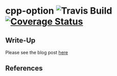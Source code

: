 # cpp-option ![Travis Build](https://travis-ci.org/cwoodall/cpp-option.svg) [![Coverage Status](https://coveralls.io/repos/github/cwoodall/cpp-option/badge.svg?branch=master)](https://coveralls.io/github/cwoodall/cpp-option?branch=master)



## Write-Up

Please see the blog post [here](http://cwoodall.com/blog/2016/10/10/cpp-option.html)

## References
